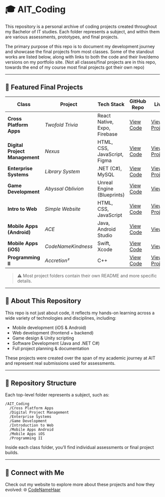 # 🎓 AIT_Coding

This repository is a personal archive of coding projects created throughout my Bachelor of IT studies. Each folder represents a subject, and within them are various assessments, prototypes, and final projects.

The primary purpose of this repo is to document my development journey and showcase the final projects from most classes. Some of the standout works are listed below, along with links to both the code and their live/demo versions on my portfolio site.
(Not all classes/final projects are in this repo, towards the end of my course most final projects got their own repo)

---

## 🚀 Featured Final Projects

| Class                          | Project            | Tech Stack                         | GitHub Repo                                                                                                        | Live/Demo                                                            |
| ------------------------------ | ------------------ | ---------------------------------- | ------------------------------------------------------------------------------------------------------------------ | -------------------------------------------------------------------- |
| **Cross Platform Apps**        | _Twofold Trivia_   | React Native, Expo, Firebase       | [View Code](https://github.com/CodedBeats/AIT_Coding/tree/master/Cross%20Platform%20Apps/TwofoldTrivia)            | [View Project(W.I.P)](https://your-portfolio.com/projects/twofold-trivia)   |
| **Digital Project Management** | _Nexus_            | HTML, CSS, JavaScript, Figma | [View Code](https://github.com/CodedBeats/AIT_Coding/tree/master/Digital%20Project%20Management/Nexus)             | [View Project(W.I.P)](https://your-portfolio.com/projects/nexus)            |
| **Enterprise Systems**         | _Library System_   | .NET (C#), MySQL                  | [View Code](https://github.com/CodedBeats/AIT_Coding/tree/master/Enterprise%20Systems/Assessments/A3)              | [View Project(W.I.P)](https://your-portfolio.com/projects/library-system)   |
| **Game Development**           | _Abyssal Oblivion_ | Unreal Engine (Blueprints)              | [View Code](https://github.com/CodedBeats/AIT_Coding/tree/master/Game%20Development)                               | [View Project](https://www.codenamehaar.dev/projects/JMhFqfElpA2c2jkOhh6s) |
| **Intro to Web**               | _Simple Website_   | HTML, CSS, JavaScript              | [View Code](https://github.com/CodedBeats/AIT_Coding/tree/master/Introduction%20to%20Web/Assessment%203%20%26%204) | [View Project(W.I.P)](https://your-portfolio.com/projects/simple-website)   |
| **Mobile Apps (Android)**      | _ACE_              | Java, Android Studio               | [View Code](https://github.com/CodedBeats/AIT_Coding/tree/master/Mobile%20Apps%20Android/ACE)                      | [View Project](https://www.codenamehaar.dev/projects/pjaFIZ5MPZAwvNmlhLgp)              |
| **Mobile Apps (iOS)**          | _CodeNameKindness_ | Swift, Xcode                       | [View Code](https://github.com/CodedBeats/AIT_Coding/tree/master/Mobile%20Apps%20iOS/CodeNameKindness)             | [View Project](https://www.codenamehaar.dev/projects/QGJonEYybcyNRtLeYE6C) |
| **Programming II**             | _Accretion²_       | C++                       | [View Code](https://github.com/CodedBeats/AIT_Coding/tree/master/Programming%20II/Assessment%203/Accretion%5E2)    | [View Project(W.I.P)](https://your-portfolio.com/projects/accretion2)       |

> ⚠️ Most project folders contain their own README and more specific details.

---

## 🧠 About This Repository

This repo is not just about code, it reflects my hands-on learning across a wide variety of technologies and disciplines, including:

-   Mobile development (iOS & Android)
-   Web development (frontend + backend)
-   Game design & Unity scripting
-   Software Development (Java and .NET C#)
-   Full project planning & documentation

These projects were created over the span of my academic journey at AIT and represent real submissions used for assessments.

---

## 📁 Repository Structure

Each top-level folder represents a subject, such as:

```
/AIT_Coding
  /Cross Platform Apps
  /Digital Project Management
  /Enterprise Systems
  /Game Development
  /Introduction to Web
  /Mobile Apps Android
  /Mobile Apps iOS
  /Programming II
```

Inside each class folder, you’ll find individual assessments or final project builds.

---

## 🔗 Connect with Me

Check out my website to explore more about these projects and how they evolved:
🌐 [CodeNameHaar]([https://your-portfolio.com](https://www.codenamehaar.dev/))  
